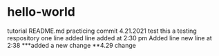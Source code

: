 # hello-world
tutorial 
README.md
practicing commit
4.21.2021 test
this a testing respository
one line added
line added at 2:30 pm
Added line 
new line at 2:38
***added a new change
**4.29 change